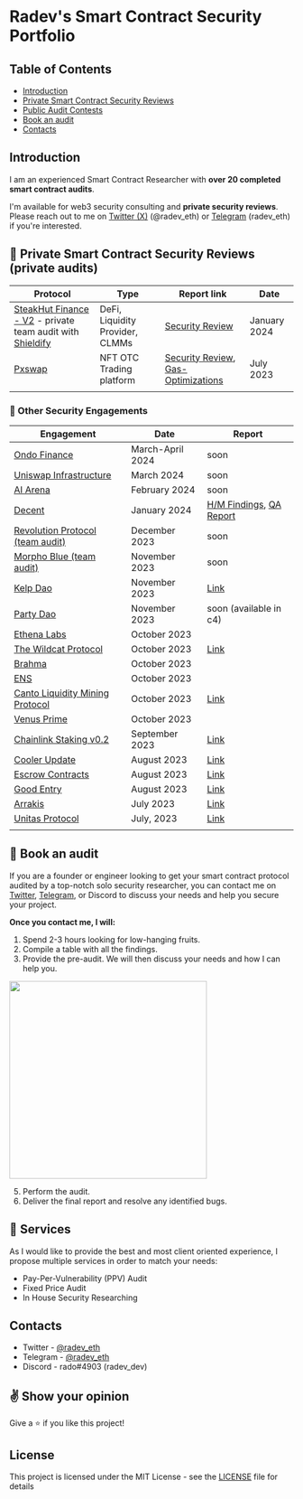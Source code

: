 # Radev's Smart Contract Security Portfolio

## Table of Contents
 - [Introduction](#introduction)
 - [Private Smart Contract Security Reviews](#private-smart-contract-security-reviews-private-audits)
 - [Public Audit Contests](#public-audit-contests)
 - [Book an audit](#book-an-audit)
 - [Contacts](#contacts)

## Introduction
I am an experienced Smart Contract Researcher with **over 20 completed smart contract audits**.

I'm available for web3 security consulting and **private security reviews**. Please reach out to me on [Twitter (X)](https://twitter.com/radev_eth) (@radev_eth) or [Telegram](https://t.me/radev_eth) (radev_eth) if you're interested.

## :hammer: Private Smart Contract Security Reviews (private audits)

| Protocol                                                                                                                 | Type                                                                            | Report link                                                                                                              | Date         |
| ------------------------------------------------------------------------------------------------------------------------ | ------------------------------------------------------------------------------- | ------------------------------------------------------------------------------------------------------------------------ | ------------ |
| [SteakHut Finance - V2](https://www.steakhut.finance/) - private team audit with [Shieldify](https://www.shieldify.org/) | DeFi, Liquidity Provider, CLMMs                                                 | [Security Review](https://github.com/shieldify-security/audits-portfolio/blob/main/reports/SteakHut-Security-Review.pdf) | January 2024 |
| [Pxswap](https://www.pxswap.xyz/)                                                                                        | NFT OTC Trading platform                                                        | [Security Review](https://github.com/radeveth/web3-security-portfolio/blob/main/private-audits/pxwap/pxswap-security-review.md), [Gas-Optimizations](https://github.com/radeveth/web3-security-portfolio/blob/main/private-audits/pxwap/pxswap-gas-optimizations-report.md)    | July 2023 |
| | | | |

### :hammer: Other Security Engagements
| Engagement                                                                                                       | Date             | Report                                                             |
| ------------------------------------------------------------------------------------------------------------- | ---------------- | ------------------------------------------------------------------------------------------------------------------------------ |
| [Ondo Finance](https://twitter.com/OndoFinance)                                                               | March-April 2024 | soon                                                                                                                           |
| [Uniswap Infrastructure](https://docs.unistaker.io/)                                                          | March 2024       | soon                                                                                                                           |
| [AI Arena](https://twitter.com/aiarena_)                                                                      | February 2024    | soon                                                                                                                           |
| [Decent](https://code4rena.com/audits/2024-01-decent#top)                                                     | January 2024     | [H/M Findings](https://github.com/radeveth/web3-security-portfolio/blob/main/contest-audits/decent-h-m-report.md), [QA Report](https://github.com/radeveth/web3-security-portfolio/blob/main/contest-audits/decent-qa-report.md) |
| [Revolution Protocol (team audit)](https://code4rena.com/audits/2023-12-revolution-protocol#top)              | December 2023    | soon                                                                                                                           |
| [Morpho Blue (team audit)]()                                                                                  | November 2023    | soon                                                                                                                           |
| [Kelp Dao](https://code4rena.com/audits/2023-11-kelp-dao-rseth#top)                                           | November 2023    | [Link](https://github.com/radeveth/web3-security-portfolio/blob/main/contest-audits/kelp-dao-report.md)                        |
| [Party Dao](https://code4rena.com/audits/2023-10-party-protocol#top)                                          | November 2023    | soon (available in c4)                                                                                                  |
| [Ethena Labs](https://code4rena.com/audits/2023-10-ethena-labs#top)                                           | October 2023     |                                                                                                                                |
| [The Wildcat Protocol](https://code4rena.com/audits/2023-10-the-wildcat-protocol#top)                         | October 2023     | [Link](https://github.com/radeveth/web3-security-portfolio/blob/main/contest-audits/the-wildcat-protocol-report.md)            |
| [Brahma](https://code4rena.com/audits/2023-10-brahma#top)                                                     | October 2023     |                                                                                                                                |
| [ENS](https://code4rena.com/audits/2023-10-ens#top)                                                           | October 2023     |                                                                                                                                |
| [Canto Liquidity Mining Protocol](https://code4rena.com/audits/2023-10-canto-liquidity-mining-protocol#top)   | October 2023     | [Link](https://github.com/radeveth/web3-security-portfolio/blob/main/contest-audits/canto-liquidity-mining-protocol-report.md) |
| [Venus Prime](https://code4rena.com/audits/2023-09-venus-prime#top)                                           | October 2023     |                                                                                                                                |
| [Chainlink Staking v0.2](https://code4rena.com/audits/2023-08-chainlink-staking-v02#top)                      | September 2023   | [Link](https://github.com/radeveth/web3-security-portfolio/blob/main/contest-audits/chainlink-staking-v2-report.md)            |
| [Cooler Update](https://audits.sherlock.xyz/contests/107)                                                     | August 2023      | [Link](https://github.com/radeveth/web3-security-portfolio/blob/main/contest-audits/cooler-update-report.md)                   |
| [Escrow Contracts](https://www.codehawks.com/contests/cljyfxlc40003jq082s0wemya)                              | August 2023      | [Link](https://github.com/radeveth/web3-security-portfolio/blob/main/contest-audits/escrow-contracts-report.md)                |
| [Good Entry](https://code4rena.com/audits/2023-08-good-entry#top)                                             | August 2023      | [Link](https://github.com/radeveth/web3-security-portfolio/blob/main/contest-audits/good-entry-report.md)                      |
| [Arrakis](https://audits.sherlock.xyz/contests/86)                                                            | July 2023        | [Link](https://github.com/radeveth/web3-security-portfolio)
| [Unitas Protocol](https://audits.sherlock.xyz/contests/73)                                                    | July, 2023       | [Link](https://github.com/radeveth/web3-security-portfolio/blob/main/contest-audits/unitas-protocol-report.md)                 |
|                                                                                                               |                  |           |                                                                                                                                |


## :hammer: Book an audit
If you are a founder or engineer looking to get your smart contract protocol audited by a top-notch solo security researcher, you can contact me on [Twitter](https://twitter.com/radev_eth), [Telegram](https://t.me/radev_eth), or Discord to discuss your needs and help you secure your project.

**Once you contact me, I will:**
1. Spend 2-3 hours looking for low-hanging fruits.
2. Compile a table with all the findings.
3. Provide the pre-audit. We will then discuss your needs and how I can help you.
<img src="https://github.com/radeveth/private-audits/assets/88380154/e276ddc1-1121-4ff4-9931-ac593d9e0012" width="350"/>
   
5. Perform the audit.
6. Deliver the final report and resolve any identified bugs.


## :hammer: Services

As I would like to provide the best and most client oriented experience, I propose multiple services in order to match your needs:
- Pay-Per-Vulnerability (PPV) Audit
- Fixed Price Audit
- In House Security Researching

## Contacts

- Twitter - [@radev_eth](https://twitter.com/radev_eth)
- Telegram - [@radev_eth](https://t.me/radev_eth)
- Discord - rado#4903 (radev_dev)


## :v: Show your opinion
Give a :star: if you like this project!


## License
This project is licensed under the MIT License - see the [LICENSE](LICENSE) file for details

